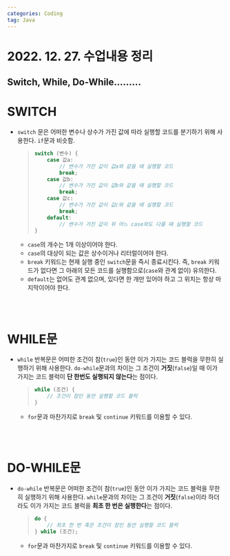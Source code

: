 ```yaml
---
categories: Coding	
tag: Java
---
```


# 2022. 12. 27. 수업내용 정리

## Switch, While, Do-While.........

# SWITCH

* `switch` 문은 어떠한 변수나 상수가 가진 값에 따라 실행할 코드를 분기하기 위해 사용한다. `if`문과 비슷함.
  > ```java
  > switch (변수) {
  >     case 값a:
  >         // 변수가 가진 값이 값a와 같을 때 실행할 코드
  >         break;
  >     case 값b:
  >         // 변수가 가진 값이 값b와 같을 때 실행할 코드
  >         break;
  >     case 값c:
  >         // 변수가 가진 값이 값c와 같을 때 실행할 코드
  >         break;
  >     default:
  >         // 변수가 가진 값이 위 어느 case와도 다를 때 실행할 코드
  > }
  > ```
  * `case`의 개수는 1개 이상이어야 한다.
  * `case`의 대상이 되는 값은 상수이거나 리터럴이어야 한다.
  * `break` 키워드는 현재 실행 중인 `switch`문을 즉시 종료시킨다. 즉, `break` 키워드가 없다면 그 아래의 모든 코드를 실행함으로(`case`와 관계 없이) 유의한다.
  * `default`는 없어도 관계 없으며, 있다면 한 개만 있어야 하고 그 위치는 항상 마지막이어야 한다.

<br>
<br>

# WHILE문
* `while` 반복문은 어떠한 조건이 참(`true`)인 동안 이가 가지는 코드 블럭을 무한히 실행하기 위해 사용한다. `do-while`문과의 차이는 그 조건이 **거짓**(`false`)일 때 이가 가지는 코드 블럭이 **단 한번도 실행되지 않는다**는 점이다.
  > ```java
  > while (조건) {
  >     // 조건이 참인 동안 실행할 코드 블럭
  > }
  > ```
  * `for`문과 마찬가지로 `break` 및 `continue` 키워드를 이용할 수 있다.

<br>
<br>

# DO-WHILE문
* `do-while` 반복문은 어떠한 조건이 참(`true`)인 동안 이가 가지는 코드 블럭을 무한히 실행하기 위해 사용한다. `while`문과의 차이는 그 조건이 **거짓**(`false`)이라 하더라도 이가 가지는 코드 블럭을 **최초 한 번은 실행한다**는 점이다.
  > ```java
  > do {
  >     // 최초 한 번 혹은 조건이 참인 동안 실행할 코드 블럭
  > } while (조건);
  > ```
  * `for`문과 마찬가지로 `break` 및 `continue` 키워드를 이용할 수 있다.

<br>
<br>

